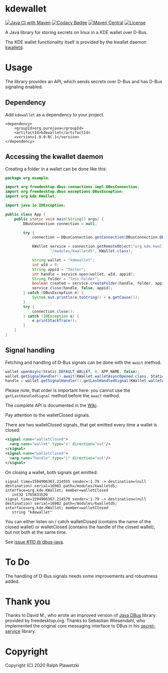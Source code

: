 # kdewallet
[![Java CI with Maven](https://github.com/purejava/kdewallet/workflows/Java%20CI%20with%20Maven/badge.svg)](https://github.com/purejava/kdewallet/actions?query=workflow%3A%22Java+CI+with+Maven%22)
[![Codacy Badge](https://app.codacy.com/project/badge/Grade/da634cf61b71475293312f9bfadafde7)](https://www.codacy.com/manual/purejava/kdewallet?utm_source=github.com&amp;utm_medium=referral&amp;utm_content=purejava/kdewallet&amp;utm_campaign=Badge_Grade)
[![Maven Central](https://img.shields.io/maven-central/v/org.purejava/kdewallet.svg?label=Maven%20Central)](https://search.maven.org/search?q=g:%22org.purejava%22%20AND%20a:%22kdewallet%22)
[![License](https://img.shields.io/github/license/purejava/kdewallet.svg)](https://github.com/purejava/kdewallet/blob/master/LICENSE)

A Java library for storing secrets on linux in a KDE wallet over D-Bus.

The KDE wallet functionality itself is provided by the kwallet daemon [kwalletd](https://github.com/KDE/kwallet/tree/master/src/runtime/kwalletd).

# Usage
The library provides an API, which sends secrets over D-Bus and has D-Bus signaling enabled.

## Dependency
Add `kdewallet` as a dependency to your project.
```maven
<dependency>
    <groupId>org.purejava</groupId>
    <artifactId>kdewallet</artifactId>
    <version>1.0.0-RC.1</version>
</dependency>
```

## Accessing the kwallet daemon
Creating a folder in a wallet can be done like this:
```java
package org.example;

import org.freedesktop.dbus.connections.impl.DBusConnection;
import org.freedesktop.dbus.exceptions.DBusException;
import org.kde.KWallet;

import java.io.IOException;

public class App {
    public static void main(String[] args) {
        DBusConnection connection = null;

        try {
            connection = DBusConnection.getConnection(DBusConnection.DBusBusType.SESSION);

            KWallet service = connection.getRemoteObject("org.kde.kwalletd5",
                    "/modules/kwalletd5", KWallet.class);

            String wallet = "kdewallet";
            int wId = 0;
            String appid = "Tester";
            int handle = service.open(wallet, wId, appid);
            String folder = "Test-Folder";
            boolean created = service.createFolder(handle, folder, appid);
            service.close(handle, false, appid);
        } catch (DBusException e) {
            System.out.println(e.toString() + e.getCause());
        }
        try {
            connection.close();
        } catch (IOException e) {
            e.printStackTrace();
        }
    }
}
```

## Signal handling
Fetching and handling of D-Bus signals can be done with the `await` method.
```java
wallet.openAsync(Static.DEFAULT_WALLET, 0, APP_NAME, false);
wallet.getSignalHandler().await(KWallet.walletAsyncOpened.class, Static.ObjectPaths.SECRETS, () -> null);
handle = wallet.getSignalHandler().getLastHandledSignal(KWallet.walletAsyncOpened.class, Static.ObjectPaths.SECRETS).handle;
```
Please note, that order is important here: you cannot use the `getLastHandledSignal` method before the `await` method.

The complete API is documented in the [Wiki](https://github.com/purejava/kdewallet/wiki/Home).

Pay attention to the walletClosed signals.

There are two walletClosed signals, that get emitted every time a wallet is closed:
```xml
<signal name="walletClosed">
  <arg name="wallet" type="s" direction="out"/>
</signal>
<signal name="walletClosed">
  <arg name="handle" type="i" direction="out"/>
</signal>
```

On closing a wallet, both signals get emitted:
```log
signal time=1594906367.214555 sender=:1.79 -> destination=(null destination) serial=16981 path=/modules/kwalletd5; interface=org.kde.KWallet; member=walletClosed
   int32 1765833520
signal time=1594906367.214570 sender=:1.79 -> destination=(null destination) serial=16982 path=/modules/kwalletd5; interface=org.kde.KWallet; member=walletClosed
   string "kdewallet"
```
You can either listen on / catch walletClosed (contains the name of the closed wallet) or walletClosed (contains the handle of the closed wallet), but not both at the same time.

See [issue #110 @ dbus-java](https://github.com/hypfvieh/dbus-java/issues/110).

# To Do
The handling of D-Bus signals needs some improvements and robustness added.

# Thank you
Thanks to David M., who wrote an improved version of [Java DBus](https://github.com/hypfvieh/dbus-java) library provided by freedesktop.org.
Thanks to Sebastian Wiesendahl, who implemented the original core messaging interface to DBus in his [secret-service](https://github.com/swiesend/secret-service) library.

# Copyright
Copyright (C) 2020 Ralph Plawetzki